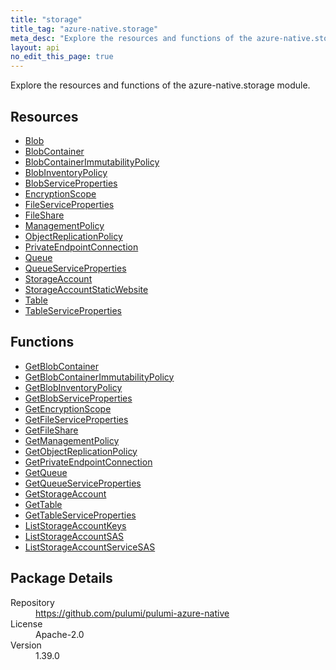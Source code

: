 ```yaml
---
title: "storage"
title_tag: "azure-native.storage"
meta_desc: "Explore the resources and functions of the azure-native.storage module."
layout: api
no_edit_this_page: true
---
```


<!-- WARNING: this file was generated by Pulumi Docs Generator. -->
<!-- Do not edit by hand unless you're certain you know what you are doing! -->

Explore the resources and functions of the azure-native.storage module.

<h2 id="resources">Resources</h2>
<ul class="api">
    <li><a href="blob" title="Blob"><span class="api-symbol api-symbol--resource"></span>Blob</a></li>
    <li><a href="blobcontainer" title="BlobContainer"><span class="api-symbol api-symbol--resource"></span>BlobContainer</a></li>
    <li><a href="blobcontainerimmutabilitypolicy" title="BlobContainerImmutabilityPolicy"><span class="api-symbol api-symbol--resource"></span>BlobContainerImmutabilityPolicy</a></li>
    <li><a href="blobinventorypolicy" title="BlobInventoryPolicy"><span class="api-symbol api-symbol--resource"></span>BlobInventoryPolicy</a></li>
    <li><a href="blobserviceproperties" title="BlobServiceProperties"><span class="api-symbol api-symbol--resource"></span>BlobServiceProperties</a></li>
    <li><a href="encryptionscope" title="EncryptionScope"><span class="api-symbol api-symbol--resource"></span>EncryptionScope</a></li>
    <li><a href="fileserviceproperties" title="FileServiceProperties"><span class="api-symbol api-symbol--resource"></span>FileServiceProperties</a></li>
    <li><a href="fileshare" title="FileShare"><span class="api-symbol api-symbol--resource"></span>FileShare</a></li>
    <li><a href="managementpolicy" title="ManagementPolicy"><span class="api-symbol api-symbol--resource"></span>ManagementPolicy</a></li>
    <li><a href="objectreplicationpolicy" title="ObjectReplicationPolicy"><span class="api-symbol api-symbol--resource"></span>ObjectReplicationPolicy</a></li>
    <li><a href="privateendpointconnection" title="PrivateEndpointConnection"><span class="api-symbol api-symbol--resource"></span>PrivateEndpointConnection</a></li>
    <li><a href="queue" title="Queue"><span class="api-symbol api-symbol--resource"></span>Queue</a></li>
    <li><a href="queueserviceproperties" title="QueueServiceProperties"><span class="api-symbol api-symbol--resource"></span>QueueServiceProperties</a></li>
    <li><a href="storageaccount" title="StorageAccount"><span class="api-symbol api-symbol--resource"></span>StorageAccount</a></li>
    <li><a href="storageaccountstaticwebsite" title="StorageAccountStaticWebsite"><span class="api-symbol api-symbol--resource"></span>StorageAccountStaticWebsite</a></li>
    <li><a href="table" title="Table"><span class="api-symbol api-symbol--resource"></span>Table</a></li>
    <li><a href="tableserviceproperties" title="TableServiceProperties"><span class="api-symbol api-symbol--resource"></span>TableServiceProperties</a></li>
</ul>

<h2 id="functions">Functions</h2>
<ul class="api">
    <li><a href="getblobcontainer" title="GetBlobContainer"><span class="api-symbol api-symbol--function"></span>GetBlobContainer</a></li>
    <li><a href="getblobcontainerimmutabilitypolicy" title="GetBlobContainerImmutabilityPolicy"><span class="api-symbol api-symbol--function"></span>GetBlobContainerImmutabilityPolicy</a></li>
    <li><a href="getblobinventorypolicy" title="GetBlobInventoryPolicy"><span class="api-symbol api-symbol--function"></span>GetBlobInventoryPolicy</a></li>
    <li><a href="getblobserviceproperties" title="GetBlobServiceProperties"><span class="api-symbol api-symbol--function"></span>GetBlobServiceProperties</a></li>
    <li><a href="getencryptionscope" title="GetEncryptionScope"><span class="api-symbol api-symbol--function"></span>GetEncryptionScope</a></li>
    <li><a href="getfileserviceproperties" title="GetFileServiceProperties"><span class="api-symbol api-symbol--function"></span>GetFileServiceProperties</a></li>
    <li><a href="getfileshare" title="GetFileShare"><span class="api-symbol api-symbol--function"></span>GetFileShare</a></li>
    <li><a href="getmanagementpolicy" title="GetManagementPolicy"><span class="api-symbol api-symbol--function"></span>GetManagementPolicy</a></li>
    <li><a href="getobjectreplicationpolicy" title="GetObjectReplicationPolicy"><span class="api-symbol api-symbol--function"></span>GetObjectReplicationPolicy</a></li>
    <li><a href="getprivateendpointconnection" title="GetPrivateEndpointConnection"><span class="api-symbol api-symbol--function"></span>GetPrivateEndpointConnection</a></li>
    <li><a href="getqueue" title="GetQueue"><span class="api-symbol api-symbol--function"></span>GetQueue</a></li>
    <li><a href="getqueueserviceproperties" title="GetQueueServiceProperties"><span class="api-symbol api-symbol--function"></span>GetQueueServiceProperties</a></li>
    <li><a href="getstorageaccount" title="GetStorageAccount"><span class="api-symbol api-symbol--function"></span>GetStorageAccount</a></li>
    <li><a href="gettable" title="GetTable"><span class="api-symbol api-symbol--function"></span>GetTable</a></li>
    <li><a href="gettableserviceproperties" title="GetTableServiceProperties"><span class="api-symbol api-symbol--function"></span>GetTableServiceProperties</a></li>
    <li><a href="liststorageaccountkeys" title="ListStorageAccountKeys"><span class="api-symbol api-symbol--function"></span>ListStorageAccountKeys</a></li>
    <li><a href="liststorageaccountsas" title="ListStorageAccountSAS"><span class="api-symbol api-symbol--function"></span>ListStorageAccountSAS</a></li>
    <li><a href="liststorageaccountservicesas" title="ListStorageAccountServiceSAS"><span class="api-symbol api-symbol--function"></span>ListStorageAccountServiceSAS</a></li>
</ul>

<h2 id="package-details">Package Details</h2>
<dl class="package-details">
	<dt>Repository</dt>
	<dd><a href="https://github.com/pulumi/pulumi-azure-native">https://github.com/pulumi/pulumi-azure-native</a></dd>
	<dt>License</dt>
	<dd>Apache-2.0</dd>
	<dt>Version</dt>
	<dd>1.39.0</dd>
</dl>

